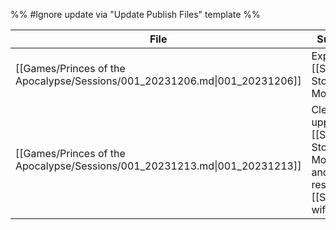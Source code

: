 %% #Ignore update via "Update Publish Files" template %% 

| File                                                                       | Summary                                                                    |
| -------------------------------------------------------------------------- | -------------------------------------------------------------------------- |
| [[Games/Princes of the Apocalypse/Sessions/001_20231206.md\|001_20231206]] | Exploring [[Sacred Stone Monastery]]                                       |
| [[Games/Princes of the Apocalypse/Sessions/001_20231213.md\|001_20231213]] | Cleared the upper [[Sacred Stone Monastery]] and rescued [[Selwyn]]'s wife |
